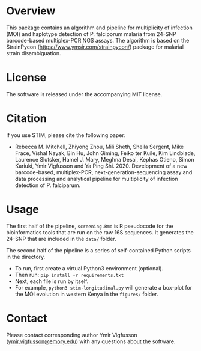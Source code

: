 # Overview
This package contains an algorithm and pipeline for multiplicity of infection (MOI) and haplotype detection of P. falciporum malaria from 24-SNP barcode-based multiplex-PCR NGS assays. The algorithm is based on the StrainPycon (https://www.ymsir.com/strainpycon/) package for malarial strain disambiguation.

# License
The software is released under the accompanying MIT license.

# Citation
If you use STIM, please cite the following paper: 

* Rebecca M. Mitchell, Zhiyong Zhou, Mili Sheth, Sheila Sergent, Mike Frace, Vishal Nayak, Bin Hu, John Giming, Feiko ter Kuile, Kim Lindblade, Laurence Slutsker, Hamel J. Mary, Meghna Desai, Kephas Otieno, Simon Kariuki, Ymir Vigfusson and Ya Ping Shi. 2020. Development of a new barcode-based, multiplex-PCR, next-generation-sequencing assay and data processing and analytical pipeline for multiplicity of infection detection of P. falciparum.

# Usage
The first half of the pipeline, `screening.Rmd` is R pseudocode for the bioinformatics tools that are run on the raw 16S sequences. It generates the 24-SNP that are included in the `data/` folder.

The second half of the pipeline is a series of self-contained Python scripts in the directory.

* To run, first create a virtual Python3 environment (optional). 
* Then run: `pip install -r requirements.txt`
* Next, each file is run by itself. 
* For example, `python3 stim-longitudinal.py` will generate a box-plot for the MOI evolution in western Kenya in the `figures/` folder.

# Contact
Please contact corresponding author Ymir Vigfusson (ymir.vigfusson@emory.edu) with any questions about the software.





